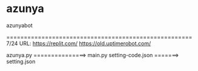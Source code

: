 # azunya
azunyabot


=====================================================
7/24 URL: https://replit.com/
          https://old.uptimerobot.com/
  
azunya.py    ===============>    main.py
setting-code.json    =======>    setting.json